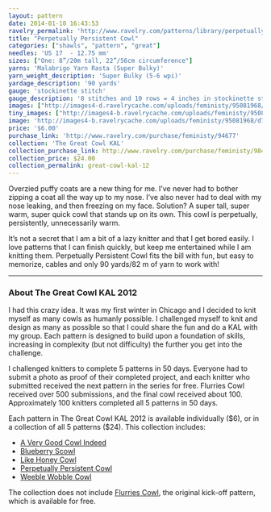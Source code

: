 ```yaml
---
layout: pattern
date: 2014-01-10 16:43:53
ravelry_permalink: 'http://www.ravelry.com/patterns/library/perpetually-persistent-cowl'
title: "Perpetually Persistent Cowl"
categories: ["shawls", "pattern", "great"]
needles: 'US 17  - 12.75 mm'
sizes: ["One: 8”/20m tall, 22”/56cm circumference"]
yarns: 'Malabrigo Yarn Rasta (Super Bulky)'
yarn_weight_description: 'Super Bulky (5-6 wpi)'
yardage_description: '90 yards'
gauge: 'stockinette stitch'
gauge_description: '8 stitches and 10 rows = 4 inches in stockinette stitch'
images: ["http://images4-d.ravelrycache.com/uploads/feministy/95081968/d7c3693_medium.jpg", "http://images4-d.ravelrycache.com/uploads/feministy/95081995/d7c3716_medium.jpg", "http://images4.ravelrycache.com/uploads/feministy/95082024/d7c3677_medium.jpg"]
tiny_images: ["http://images4-b.ravelrycache.com/uploads/feministy/95081968/d7c3693_square.jpg", "http://images4-b.ravelrycache.com/uploads/feministy/95081995/d7c3716_square.jpg", "http://images4-b.ravelrycache.com/uploads/feministy/95082024/d7c3677_square.jpg"]
image: 'http://images4-b.ravelrycache.com/uploads/feministy/95081968/d7c3693_square.jpg'
price: '$6.00'
purchase_link: 'http://www.ravelry.com/purchase/feministy/94677'
collection: 'The Great Cowl KAL'
collection_purchase_link: http://www.ravelry.com/purchase/feministy/98461 
collection_price: $24.00 
collection_permalink: great-cowl-kal-12 
---
```

<p>Overzied puffy coats are a new thing for me. I’ve never had to bother zipping a coat all the way up to my nose. I’ve also never had to deal with my nose leaking, and then freezing on my face. Solution? A super tall, super warm, super quick cowl that stands up on its own. This cowl is perpetually, persistently, unnecessarily warm.</p>

<p>It&#8217;s not a secret that I am a bit of a lazy knitter and that I get bored easily. I love patterns that I can finish quickly, but keep me entertained while I am knitting them. Perpetually Persistent Cowl fits the bill with fun, but easy to memorize, cables and only 90 yards/82 m of yarn to work with!</p>
<hr />
<h3 id='about_the_great_cowl_kal_2012'>About The Great Cowl KAL 2012</h3>

<p>I had this crazy idea. It was my first winter in Chicago and I decided to knit myself as many cowls as humanly possible. I challenged myself to knit and design as many as possible so that I could share the fun and do a KAL with my group. Each pattern is designed to build upon a foundation of skills, increasing in complexity (but not difficulty) the further you get into the challenge.</p>

<p>I challenged knitters to complete 5 patterns in 50 days. Everyone had to submit a photo as proof of their completed project, and each knitter who submitted received the next pattern in the series for free. Flurries Cowl received over 500 submissions, and the final cowl received about 100. Approximately 100 knitters completed all 5 patterns in 50 days.</p>

<p>Each pattern in The Great Cowl KAL 2012 is available individually ($6), or in a collection of all 5 patterns ($24). This collection includes:</p>

<ul>
<li><a href='http://www.ravelry.com/patterns/library/a-very-good-cowl-indeed'>A Very Good Cowl Indeed</a></li>

<li><a href='http://www.ravelry.com/patterns/library/blueberry-scowl'>Blueberry Scowl</a></li>

<li><a href='http://www.ravelry.com/patterns/library/like-honey-cowl'>Like Honey Cowl</a></li>

<li><a href='http://www.ravelry.com/patterns/library/perpetually-persistent-cowl'>Perpetually Persistent Cowl</a></li>

<li><a href='http://www.ravelry.com/patterns/library/weeble-wobble-cowl'>Weeble Wobble Cowl</a></li>
</ul>

<p>The collection does not include <a href='http://www.ravelry.com/patterns/library/flurries-cowl'>Flurries Cowl</a>, the original kick-off pattern, which is available for free.</p>